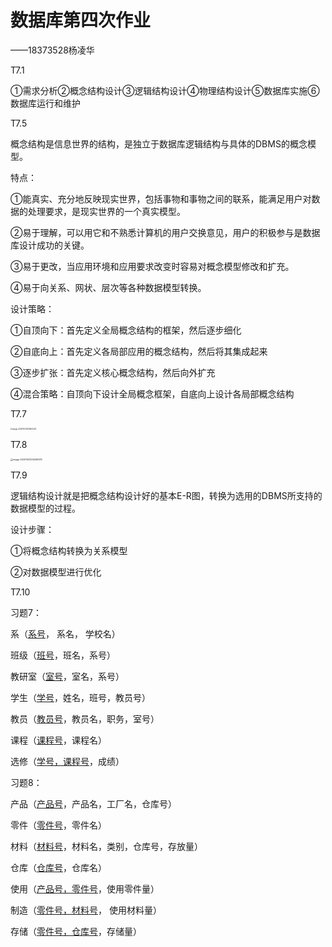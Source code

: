 # 数据库第四次作业

——18373528杨凌华

T7.1

①需求分析②概念结构设计③逻辑结构设计④物理结构设计⑤数据库实施⑥数据库运行和维护

T7.5

概念结构是信息世界的结构，是独立于数据库逻辑结构与具体的DBMS的概念模型。

特点：

①能真实、充分地反映现实世界，包括事物和事物之间的联系，能满足用户对数据的处理要求，是现实世界的一个真实模型。

②易于理解，可以用它和不熟悉计算机的用户交换意见，用户的积极参与是数据库设计成功的关键。

③易于更改，当应用环境和应用要求改变时容易对概念模型修改和扩充。

④易于向关系、网状、层次等各种数据模型转换。

设计策略：

①自顶向下：首先定义全局概念结构的框架，然后逐步细化

②自底向上：首先定义各局部应用的概念结构，然后将其集成起来

③逐步扩张：首先定义核心概念结构，然后向外扩充

④混合策略：自顶向下设计全局概念框架，自底向上设计各局部概念结构

T7.7

<img src="C:\Users\yang\AppData\Roaming\Typora\typora-user-images\image-20201023205602223.png" alt="image-20201023205602223" style="zoom:20%;" />

T7.8

<img src="C:\Users\yang\AppData\Roaming\Typora\typora-user-images\image-20201023212436576.png" alt="image-20201023212436576" style="zoom:25%;" />

T7.9

逻辑结构设计就是把概念结构设计好的基本E-R图，转换为选用的DBMS所支持的数据模型的过程。

设计步骤：

①将概念结构转换为关系模型

②对数据模型进行优化

T7.10

习题7：

系（<u>系号</u>， 系名， 学校名）

班级（<u>班号</u>，班名，系号）

教研室（<u>室号</u>，室名，系号）

学生（<u>学号</u>，姓名，班号，教员号）

教员（<u>教员号</u>，教员名，职务，室号）

课程（<u>课程号</u>，课程名）

选修（<u>学号，课程号</u>，成绩）

习题8：

产品（<u>产品号</u>，产品名，工厂名，仓库号）

零件（<u>零件号</u>，零件名）

材料（<u>材料号</u>，材料名，类别，仓库号，存放量）

仓库（<u>仓库号</u>，仓库名）

使用（<u>产品号，零件号</u>，使用零件量）

制造（<u>零件号，材料号</u>， 使用材料量）

存储（<u>零件号，仓库号</u>，存储量）